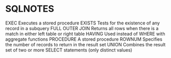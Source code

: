 # SQLNOTES
EXEC	Executes a stored procedure
EXISTS	Tests for the existence of any record in a subquery
FULL OUTER JOIN	Returns all rows when there is a match in either left table or right table
HAVING	Used instead of WHERE with aggregate functions
PROCEDURE	A stored procedure
ROWNUM	Specifies the number of records to return in the result set
UNION	Combines the result set of two or more SELECT statements (only distinct values)
